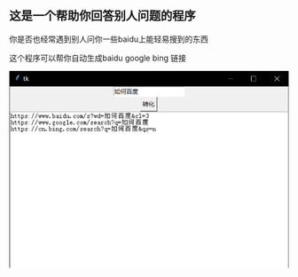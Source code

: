 ## 这是一个帮助你回答别人问题的程序

你是否也经常遇到别人问你一些baidu上能轻易搜到的东西

这个程序可以帮你自动生成baidu google bing 链接

![image-20200915123728688](/readme/image-20200915123728688.png)